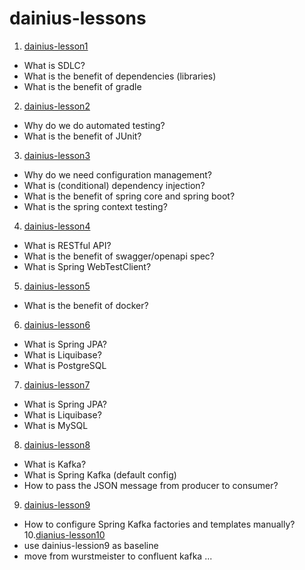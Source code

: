 # dainius-lessons

1. [dainius-lesson1](./dainius-lesson1)
  - What is SDLC?
  - What is the benefit of dependencies (libraries) 
  - What is the benefit of gradle
2. [dainius-lesson2](./dainius-lesson2)
  - Why do we do automated testing?
  - What is the benefit of JUnit?
3. [dainius-lesson3](./dainius-lesson3)
  - Why do we need configuration management?
  - What is (conditional) dependency injection?
  - What is the benefit of spring core and spring boot? 
  - What is the spring context testing? 
4. [dainius-lesson4](./dainius-lesson4)
  - What is RESTful API?
  - What is the benefit of swagger/openapi spec?
  - What is Spring WebTestClient?
5. [dainius-lesson5](./dainius-lesson5)
  - What is the benefit of docker?
6. [dainius-lesson6](./dainius-lesson6)
  - What is Spring JPA?
  - What is Liquibase?
  - What is PostgreSQL
7. [dainius-lesson7](./dainius-lesson7)
  - What is Spring JPA?
  - What is Liquibase?
  - What is MySQL
8. [dainius-lesson8](./dainius-lesson8)
  - What is Kafka?
  - What is Spring Kafka (default config)
  - How to pass the JSON message from producer to consumer?
9. [dainius-lesson9](./dainius-lesson9)
  - How to configure Spring Kafka factories and templates manually?
10.[dianius-lesson10](./dainius-lesson10)
  - use dainius-lession9 as baseline
  - move from wurstmeister to confluent kafka
...
